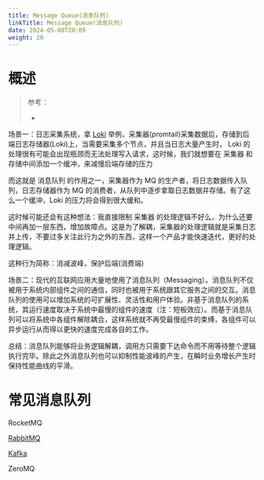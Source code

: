 ```yaml
---
title: Message Queue(消息队列)
linkTitle: Message Queue(消息队列)
date: 2024-05-08T20:09
weight: 20
---
```



# 概述

> 参考：
>
> -

场景一：日志采集系统，拿 [Loki](/docs/6.可观测性/日志系统/Loki/Loki.md) 举例，采集器(promtail)采集数据后，存储到后端日志存储器(Loki)上，当需要采集多个节点，并且当日志大量产生时， Loki 的处理很有可能会出现瓶颈而无法处理写入请求，这时候，我们就想要在 采集器 和 存储中间添加一个缓冲，来减慢后端存储的压力

而这就是 消息队列 的作用之一，采集器作为 MQ 的生产者，将日志数据传入队列，日志存储器作为 MQ 的消费者，从队列中逐步拿取日志数据并存储。有了这么一个缓冲，Loki 的压力将会得到很大缓和。

这时候可能还会有这种想法：我直接限制 采集器 的处理逻辑不好么，为什么还要中间再加一层东西，增加故障点。这是为了解耦，采集器的处理逻辑就是采集日志并上传，不要过多关注此行为之外的东西，这样一个产品才能快速迭代，更好的处理逻辑。

这种行为简称：消减波峰，保护后端(消费端)

场景二：现代的互联网应用大量地使用了消息队列（Messaging）。消息队列不仅被用于系统内部组件之间的通信，同时也被用于系统跟其它服务之间的交互。消息队列的使用可以增加系统的可扩展性、灵活性和用户体验。非基于消息队列的系统，其运行速度取决于系统中最慢的组件的速度（注：短板效应）。而基于消息队列可以将系统中各组件解除耦合，这样系统就不再受最慢组件的束缚，各组件可以异步运行从而得以更快的速度完成各自的工作。

总结：消息队列能够将业务逻辑解耦，调用方只需要下达命令而不用等待整个逻辑执行完毕。除此之外消息队列也可以抑制性能波峰的产生，在瞬时业务增长产生时保持性能曲线的平滑。

# 常见消息队列

RocketMQ

[RabbitMQ](/docs/8.通用技术/Message%20Queue(消息队列)/RabbitMQ/RabbitMQ.md)

[Kafka](/docs/8.通用技术/Message%20Queue(消息队列)/Kafka.md)

ZeroMQ